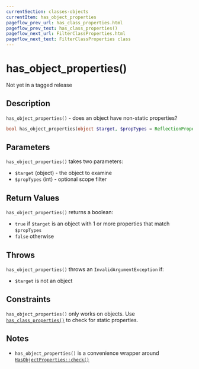 ```yaml
---
currentSection: classes-objects
currentItem: has_object_properties
pageflow_prev_url: has_class_properties.html
pageflow_prev_text: has_class_properties()
pageflow_next_url: FilterClassProperties.html
pageflow_next_text: FilterClassProperties class
---
```


# has_object_properties()

<div class="callout warning" markdown="1">
Not yet in a tagged release
</div>

## Description

`has_object_properties()` - does an object have non-static properties?

```php
bool has_object_properties(object $target, $propTypes = ReflectionProperty::IS_PUBLIC);
```

## Parameters

`has_object_properties()` takes two parameters:

* `$target` (object) - the object to examine
* `$propTypes` (int) - optional scope filter

## Return Values

`has_object_properties()` returns a boolean:

* `true` if `$target` is an object with 1 or more properties that match `$propTypes`
* `false` otherwise

## Throws

`has_object_properties()` throws an `InvalidArgumentException` if:

* `$target` is not an object

## Constraints

`has_object_properties()` only works on objects. Use [`has_class_properties()`](has_class_properties.html) to check for static properties.

## Notes

* `has_object_properties()` is a convenience wrapper around [`HasObjectProperties::check()`](HasObjectProperties.html)
